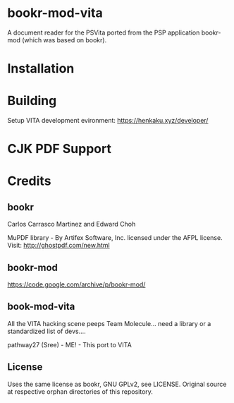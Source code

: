 # bookr-mod-vita

A document reader for the PSVita ported from the PSP application bookr-mod (which was based on bookr).

# Installation

# Building

Setup VITA development evironment: https://henkaku.xyz/developer/

# CJK PDF Support

# Credits

## bookr

Carlos Carrasco Martinez and Edward Choh

MuPDF library - By Artifex Software, Inc. licensed under the AFPL license.
Visit: http://ghostpdf.com/new.html

## bookr-mod

https://code.google.com/archive/p/bookr-mod/

## book-mod-vita

All the VITA hacking scene peeps
Team Molecule... need a library or a standardized list of devs....

pathway27 (Sree) - ME! - This port to VITA

## License

Uses the same license as bookr, GNU GPLv2, see LICENSE.
Original source at respective orphan directories of this repository.

